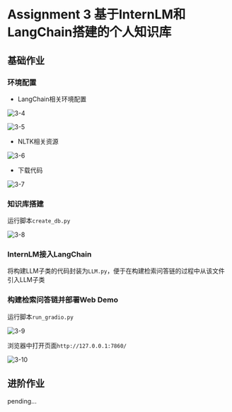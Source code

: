 # Assignment 3 基于InternLM和LangChain搭建的个人知识库
## 基础作业
### 环境配置
- LangChain相关环境配置

![3-4](https://github.com/xwhclaire/StudyPackages/assets/34467524/d6f18019-4592-4afb-b113-22c87d1c7726)

![3-5](https://github.com/xwhclaire/StudyPackages/assets/34467524/ebce1208-2547-45f3-a687-c2ab73ae84a7)

- NLTK相关资源

![3-6](https://github.com/xwhclaire/StudyPackages/assets/34467524/f342a152-373c-4803-a2ec-56f23a0b30c7)

- 下载代码

![3-7](https://github.com/xwhclaire/StudyPackages/assets/34467524/24e8a93e-53ef-4a77-8ef6-b5132acc17bf)


### 知识库搭建
运行脚本`create_db.py`

![3-8](https://github.com/xwhclaire/StudyPackages/assets/34467524/62ad85ee-77c9-47d5-b193-07a431962cca)


### InternLM接入LangChain
将构建LLM子类的代码封装为`LLM.py`，便于在构建检索问答链的过程中从该文件引入LLM子类

### 构建检索问答链并部署Web Demo
运行脚本`run_gradio.py`

![3-9](https://github.com/xwhclaire/StudyPackages/assets/34467524/2bc72b3d-f573-4b6e-82d6-33811908d664)

浏览器中打开页面`http://127.0.0.1:7860/`

![3-10](https://github.com/xwhclaire/StudyPackages/assets/34467524/9d00e1f7-eb2e-470b-b309-f1bfbc8d1dcf)

## 进阶作业
pending...
